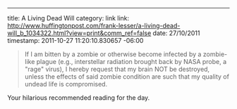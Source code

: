 --- 
title: A Living Dead Will
category: link
link: http://www.huffingtonpost.com/frank-lesser/a-living-dead-will_b_1034322.html?view=print&comm_ref=false
date: 27/10/2011
timestamp: 2011-10-27 11:20:10.830657 -06:00

> If I am bitten by a zombie or otherwise become infected by a zombie-like plague (e.g., interstellar radiation brought back by NASA probe, a "rage" virus), I hereby request that my brain NOT be destroyed, unless the effects of said zombie condition are such that my quality of undead life is compromised.

Your hilarious recommended reading for the day.

